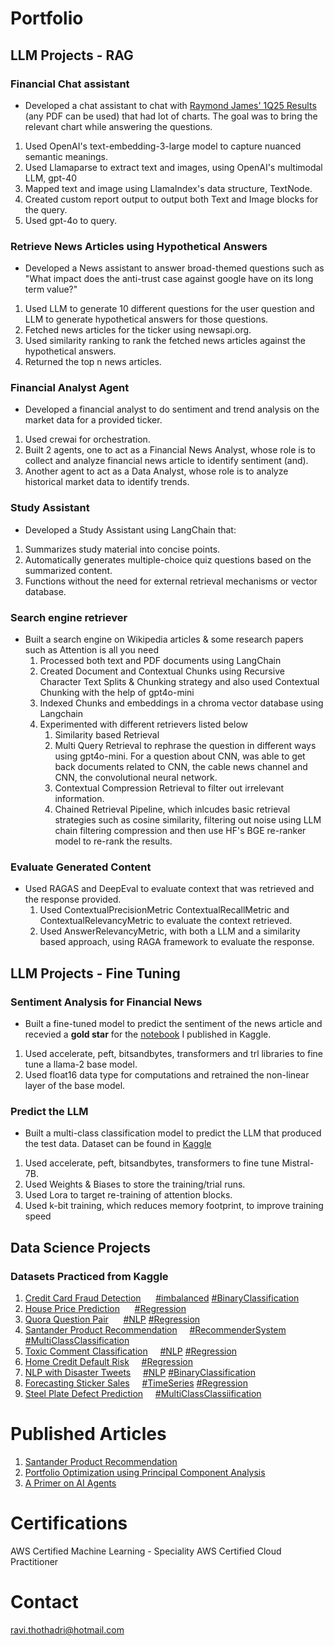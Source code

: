 <!-- https://rthothad01.github.io/portfolio/ -->
# Portfolio

## LLM Projects - RAG

<!-- Refer to TechNotes git's LLM/RAG/LlamaIndex folder -->
### Financial Chat assistant 
- Developed a chat assistant to chat with [Raymond James' 1Q25 Results](https://www.raymondjames.com/-/media/rj/dotcom/files/our-company/news-and-media/2025-press-releases/rjf20250129-1q-presentation.pdf) (any PDF can be used) that had lot of charts. The goal was to bring the relevant chart while answering the questions.
1. Used OpenAI's text-embedding-3-large model to capture nuanced semantic meanings.
2. Used Llamaparse to extract text and images, using OpenAI's multimodal LLM, gpt-40
3. Mapped text and image using LlamaIndex's data structure, TextNode.
4. Created custom report output to output both Text and Image blocks for the query.
5. Used gpt-4o to query.

<!-- Google drive - Hypothetical Answers-->
### Retrieve News Articles using Hypothetical Answers
- Developed a News assistant to answer broad-themed questions such as "What impact does the anti-trust case against google have on its long term value?"
1. Used LLM to generate 10 different questions for the user question and LLM to generate hypothetical answers for those questions.
2. Fetched news articles for the ticker using newsapi.org.
3. Used similarity ranking to rank the fetched news articles against the hypothetical answers.
4. Returned the top n news articles.

<!-- Google drive-->
### Financial Analyst Agent
- Developed a financial analyst to do sentiment and trend analysis on the market data for a provided ticker.
1. Used crewai for orchestration.
2. Built 2 agents, one to act as a Financial News Analyst, whose role is to collect and analyze financial news article to identify sentiment (and).
3. Another agent to act as a Data Analyst, whose role is to analyze historical market data to identify trends.

<!-- Refer to TechNotes git's LLM/Agentic AI Course/4.6 Assignment -->
### Study Assistant
- Developed a Study Assistant using LangChain that:
1. Summarizes study material into concise points.
2. Automatically generates multiple-choice quiz questions based on the summarized content.
3. Functions without the need for external retrieval mechanisms or vector database.

<!-- Refer to TechNotes git's LLM/Agentic AI Course/5.Notebooks.5 -->
### Search engine retriever
- Built a search engine on Wikipedia articles & some research papers such as Attention is all you need
	1. Processed both text and PDF documents using LangChain
	2. Created Document and Contextual Chunks using Recursive Character Text Splits & Chunking strategy and also used Contextual Chunking with the help of gpt4o-mini
	3. Indexed Chunks and embeddings in a chroma vector database using Langchain
	4. Experimented with different retrievers listed below
		1. Similarity based Retrieval
		2. Multi Query Retrieval to rephrase the question in different ways using gpt4o-mini. For a question about CNN, was able to get back documents related to CNN, the cable news channel and CNN, the convolutional neural network.
		3. Contextual Compression Retrieval to filter out irrelevant information.
		4. Chained Retrieval Pipeline, which inlcudes basic retrieval strategies such as cosine similarity, filtering out noise using LLM chain filtering compression and then use HF's BGE re-ranker model to re-rank the results.

<!-- Refer to TechNotes git's LLM/Agentic AI Course/5.Notebooks.7 -->
### Evaluate Generated Content
- Used RAGAS and DeepEval to evaluate context that was retrieved and the response provided.
	1. Used ContextualPrecisionMetric ContextualRecallMetric and ContextualRelevancyMetric to evaluate the context retrieved.
	2. Used AnswerRelevancyMetric, with both a LLM and a similarity based approach, using RAGA framework to evaluate the response.
	
## LLM Projects - Fine Tuning
<!-- Kaggle -->
### Sentiment Analysis for Financial News
- Built a fine-tuned model to predict the sentiment of the news article and recevied a **gold star** for the [notebook](https://www.kaggle.com/code/ravitee/sentiment-analysis-on-financial-news-using-llama2/notebook) I published in Kaggle.
1. Used accelerate, peft, bitsandbytes, transformers and trl libraries to fine tune a llama-2 base model.
2. Used float16 data type for computations and retrained the non-linear layer of the base model.

<!-- Kaggle -->
### Predict the LLM
- Built a multi-class classification model to predict the LLM that produced the test data. Dataset can be found in [Kaggle](https://www.kaggle.com/competitions/h2oai-predict-the-llm)
1. Used accelerate, peft, bitsandbytes, transformers to fine tune Mistral-7B.
2. Used Weights & Biases to store the training/trial runs.
3. Used Lora to target re-training of attention blocks.
4. Used k-bit training, which reduces memory footprint, to improve training speed


## Data Science Projects

### Datasets Practiced from Kaggle
1. [Credit Card Fraud Detection](https://www.kaggle.com/datasets/mlg-ulb/creditcardfraud) &nbsp;&nbsp;&nbsp;&nbsp; 	[#imbalanced]() [#BinaryClassification]()
2. [House Price Prediction](https://www.kaggle.com/competitions/house-prices-advanced-regression-techniques) &nbsp;&nbsp;&nbsp;&nbsp;	[#Regression]()
3. [Quora Question Pair](https://www.kaggle.com/competitions/quora-question-pairs) &nbsp;&nbsp;&nbsp;&nbsp; [#NLP]() [#Regression]()
4. [Santander Product Recommendation](https://www.kaggle.com/c/santander-product-recommendation) &nbsp;&nbsp;&nbsp;&nbsp;[#RecommenderSystem]() [#MultiClassClassification]()
5. [Toxic Comment Classification](https://www.kaggle.com/competitions/jigsaw-multilingual-toxic-comment-classification/overview) &nbsp;&nbsp;&nbsp;&nbsp;[#NLP]() [#Regression]()
6. [Home Credit Default Risk](https://www.kaggle.com/competitions/home-credit-default-risk) &nbsp;&nbsp;&nbsp;&nbsp;[#Regression]()
7. [NLP with Disaster Tweets](https://www.kaggle.com/competitions/nlp-getting-started) &nbsp;&nbsp;&nbsp;&nbsp;[#NLP]() [#BinaryClassification]()
8. [Forecasting Sticker Sales](https://www.kaggle.com/competitions/playground-series-s5e1) &nbsp;&nbsp;&nbsp;&nbsp;[#TimeSeries]() [#Regression]()
9. [Steel Plate Defect Prediction](https://www.kaggle.com/competitions/playground-series-s4e3) &nbsp;&nbsp;&nbsp;&nbsp;[#MultiClassClassiification]()

# Published Articles
1. [Santander Product Recommendation](https://medium.com/@ravitee/santander-product-recommendation-ee4122d15072)
2. [Portfolio Optimization using Principal Component Analysis](https://medium.com/@ravitee/portfolio-optimization-using-principal-component-analysis-923f102a8a47)
3. [A Primer on AI Agents](https://medium.com/@ravitee/a-primer-about-ai-agents-1e34f6dc7a4d)

# Certifications
AWS Certified Machine Learning - Speciality
AWS Certified Cloud Practitioner

# Contact
ravi.thothadri@hotmail.com